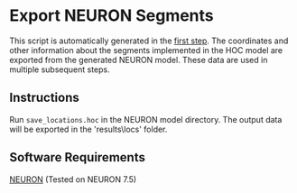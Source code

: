 # Export NEURON Segments
This script is automatically generated in the [first step](../1_NEURON-Model-Generation). The coordinates and other information about the segments implemented in the HOC model are exported from the generated NEURON model. These data are used in multiple subsequent steps.

## Instructions
Run <code>save_locations.hoc</code> in the NEURON model directory. The output data will be exported in the 'results\locs\' folder.

## Software Requirements
[NEURON](https://www.neuron.yale.edu/neuron/) (Tested on NEURON 7.5) 
